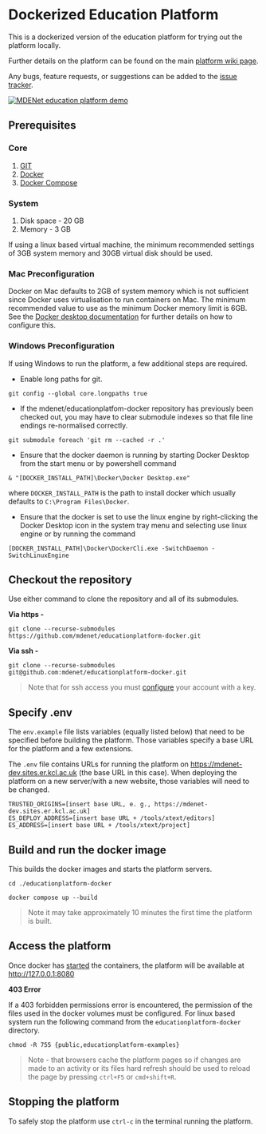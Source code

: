 # Dockerized Education Platform
This is a dockerized version of the education platform for trying out the platform locally.

Further details on the platform can be found on the main [platform wiki page](https://github.com/mdenet/educationplatform/wiki).

Any bugs, feature requests, or suggestions can be added to the [issue tracker](https://github.com/mdenet/educationplatform/issues).

[![MDENet education platform demo](https://img.youtube.com/vi/QHwYlqBQ-W0/hqdefault.jpg)](https://www.youtube.com/watch?v=QHwYlqBQ-W0)


## Prerequisites 
### Core
 1. [GIT](https://git-scm.com/)
 2. [Docker](https://www.docker.com/)
 3. [Docker Compose](https://docs.docker.com/compose/install/)

### System
1. Disk space - 20 GB 
2. Memory - 3 GB

If using a linux based virtual machine, the minimum recommended settings of 3GB system memory and 30GB virtual disk should be used.

### Mac Preconfiguration
Docker on Mac defaults to 2GB of system memory which is not sufficient since Docker uses virtualisation to run containers on Mac. The minimum recommended value to use as the minimum Docker memory limit is 6GB. See the [Docker desktop documentation](https://docs.docker.com/desktop/settings/mac/) for further details on how to configure this.

### Windows Preconfiguration
If using Windows to run the platform, a few additional steps are required.

- Enable long paths for git.
```
git config --global core.longpaths true
```

- If the mdenet/educationplatfom-docker repository has previously been checked out, you may have to clear submodule indexes so that file line endings re-normalised correctly.

```
git submodule foreach 'git rm --cached -r .'
``` 

- Ensure that the docker daemon is running by starting Docker Desktop from the start menu or by powershell command  
``` 
& "[DOCKER_INSTALL_PATH]\Docker\Docker Desktop.exe" 
```
where `DOCKER_INSTALL_PATH` is the path to install docker which  usually defaults to
`C:\Program Files\Docker`.


- Ensure that the docker is set to use the linux engine by right-clicking the Docker Desktop icon in the system tray menu and selecting use linux engine or by running the command 
```
[DOCKER_INSTALL_PATH]\Docker\DockerCli.exe -SwitchDaemon -SwitchLinuxEngine
```

## Checkout the repository
Use either command to clone the repository and all of its submodules.

**Via https -**
```
git clone --recurse-submodules https://github.com/mdenet/educationplatform-docker.git
```

**Via ssh -** 
```
git clone --recurse-submodules git@github.com:mdenet/educationplatform-docker.git
```

> Note that for ssh access you must [configure](https://docs.github.com/en/authentication/connecting-to-github-with-ssh) your account with a key.

## Specify .env

The ```env.example``` file lists variables (equally listed below) that need to be specified before building the platform. Those variables specify a base URL for the platform and a few extensions.

The ```.env``` file contains URLs for running the platform on https://mdenet-dev.sites.er.kcl.ac.uk (the base URL in this case). When deploying the platform on a new server/with a new website, those variables will need to be changed.

```
TRUSTED_ORIGINS=[insert base URL, e. g., https://mdenet-dev.sites.er.kcl.ac.uk]
ES_DEPLOY_ADDRESS=[insert base URL + /tools/xtext/editors]
ES_ADDRESS=[insert base URL + /tools/xtext/project] 
```

## Build and run the docker image
This builds the docker images and starts the platform servers.
```
cd ./educationplatform-docker

docker compose up --build 
```

> Note it may take approximately 10 minutes the first time the platform is built.


## Access the platform

Once docker has [started](#build-and-run-the-docker-image) the containers, the platform will be available at http://127.0.0.1:8080

**403 Error**

If a 403 forbidden permissions error is encountered, the permission of the files used in the docker volumes must be configured. For linux based system run the following command from the `educationplatform-docker` directory.

``` 
chmod -R 755 {public,educationplatform-examples} 
```


> Note - that browsers cache the platform pages so if changes are made to an activity or its files hard refresh should be used to reload the page by pressing `ctrl+F5` or `cmd+shift+R`. 

## Stopping the platform

To safely stop the platform use `ctrl-c`  in the terminal running the platform.
